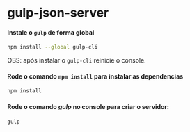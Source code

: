 # gulp-json-server

#### Instale o `gulp` de forma global
```sh
npm install --global gulp-cli
```
OBS: após instalar o `gulp-cli` reinicie o console.

#### Rode o comando `npm install` para instalar as dependencias
```sh
npm install
```
#### Rode o comando *gulp* no console para criar o servidor:

```sh
gulp
```